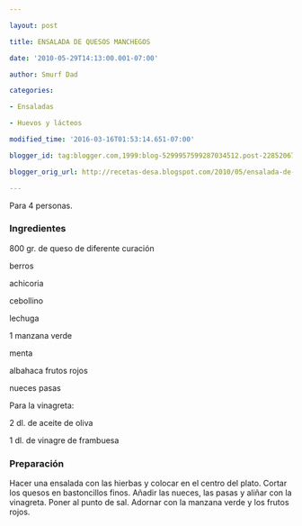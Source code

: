 ```yaml
---

layout: post

title: ENSALADA DE QUESOS MANCHEGOS

date: '2010-05-29T14:13:00.001-07:00'

author: Smurf Dad

categories:

- Ensaladas

- Huevos y lácteos

modified_time: '2016-03-16T01:53:14.651-07:00'

blogger_id: tag:blogger.com,1999:blog-5299957599287034512.post-228520676530689792

blogger_orig_url: http://recetas-desa.blogspot.com/2010/05/ensalada-de-quesos-manchegos.html

---
```


Para 4 personas.

<h3>Ingredientes</h3>

800 gr. de queso de diferente curación

berros

achicoria

cebollino

lechuga

1 manzana verde

menta

albahaca frutos rojos

nueces pasas

Para la vinagreta:

2 dl. de aceite de oliva

1 dl. de vinagre de frambuesa

<h3>Preparación</h3>

Hacer una ensalada con las hierbas y colocar en el centro del plato. Cortar los quesos en bastoncillos finos. Añadir las nueces, las pasas y aliñar con la vinagreta. Poner al punto de sal. Adornar con la manzana verde y los frutos rojos.